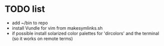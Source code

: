 # TODO list #
* add ~/bin to repo 
* install Vundle for vim from makesymlinks.sh
* if possible install solarized color palettes for 'dircolors' and the terminal (so it works on remote terms)
